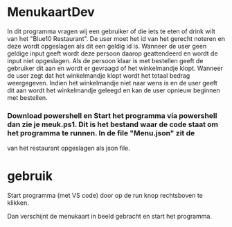 # MenukaartDev

In dit programma vragen wij een gebruiker of die iets te eten of drink wilt van het "Blue10 Restaurant". De user moet het id van het gerecht noteren
en deze wordt opgeslagen als dit een geldig id is. Wanneer de user geen geldige input geeft wordt deze persoon daarop geattendeerd en wordt de input
niet opgeslagen. Als de persoon klaar is met bestellen geeft de gebruiker dit aan en wordt er gevraagd of het winkelmandje klopt. Wanneer de user zegt dat het 
winkelmandje klopt wordt het totaal bedrag weergegeven. Indien het winkelmandje niet naar wens is en de user geeft dit aan wordt het winkelmandje 
geleegd en kan de user opnieuw beginnen met bestellen.


### Download powershell en Start het programma via powershell dan zie je meuk.ps1. Dit is het bestand waar de code staat om het programma te runnen. In de file "Menu.json" zit de 
van het restaurant opgeslagen als json file. 


# gebruik

Start programma (met VS code)
 door op de run knop rechtsboven te klikken. 
 
 Dan verschijnt de menukaart in beeld gebracht en start het programma. 


